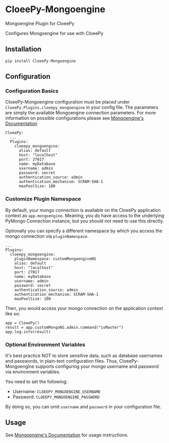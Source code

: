 # CloeePy-Mongoengine
Mongoengine Plugin for CloeePy

Configures Mongoengine for use with CloeePy

## Installation

`pip install CloeePy-Mongoengine`

## Configuration

### Configuration Basics
CloeePy-Mongoengine configuration must be placed under `CloeePy.Plugins.cloeepy_mongoengine` in your config file.
The parameters are simply the available Mongoengine connection parameters. For more
information on possible configurations please see [Mongoengine's Documentation](https://mongoengine-odm.readthedocs.io/guide/connecting.html)

```
CloeePy:
  ...
  Plugins:
    cloeepy_mongoengine:
      alias: default
      host: "localhost"
      port: 27017
      name: myDatabase
      username: admin
      password: secret
      authentication_source: admin
      authentication_mechanism: SCRAM-SHA-1
      maxPoolSize: 100
```

### Customize Plugin Namespace

By default, your mongo connection is available on the CloeePy application context as
`app.mongoengine`. Meaning, you do have access to the underlying PyMongo Connection
instance, but you should not need to use this directly.

Optionally you can specify a different namespace by which you access
the mongo connection via `pluginNamespace`.

```
...
Plugins:
  cloeepy_mongoengine:
    pluginNamespace: customMongoengineNS
    alias: default
    host: "localhost"
    port: 27017
    name: myDatabase
    username: admin
    password: secret
    authentication_source: admin
    authentication_mechanism: SCRAM-SHA-1
    maxPoolSize: 100
```

Then, you would access your mongo connection on the application context like so:

```
app = CloeePy()
result = app.customMongoNS.admin.command("isMaster")
app.log.info(result)
```

### Optional Environment Variables

It's best practice NOT to store sensitive data, such as database usernames and passwords,
in plain-text configuration files. Thus, CloeePy-Mongoengine supports configuring your mongo username
and password via environment variables.

You need to set the following:

- Username: `CLOEEPY_MONGOENGINE_USERNAME`
- Password: `CLOEEPY_MONGOENGINE_PASSWORD`

By doing so, you can omit `username` and `password` in your configuration file.


## Usage
See [Mongoengine's Documentation](https://mongoengine-odm.readthedocs.io/guide/connecting.html)
for usage instructions.
